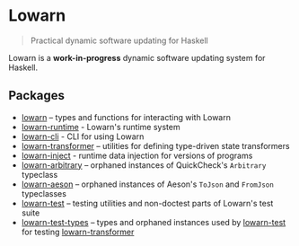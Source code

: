 # Lowarn

> Practical dynamic software updating for Haskell

Lowarn is a **work-in-progress** dynamic software updating system for Haskell.

## Packages

- [lowarn](core) – types and functions for interacting with Lowarn
- [lowarn-runtime](runtime) - Lowarn's runtime system
- [lowarn-cli](cli) - CLI for using Lowarn
- [lowarn-transformer](transformer) – utilities for defining type-driven state transformers
- [lowarn-inject](inject) - runtime data injection for versions of programs
- [lowarn-arbitrary](arbitrary) – orphaned instances of QuickCheck's `Arbitrary` typeclass
- [lowarn-aeson](aeson) – orphaned instances of Aeson's `ToJson` and `FromJson` typeclasses
- [lowarn-test](test) – testing utilities and non-doctest parts of Lowarn's test suite
- [lowarn-test-types](test-types) – types and orphaned instances used by [lowarn-test](test) for testing [lowarn-transformer](transformer)
